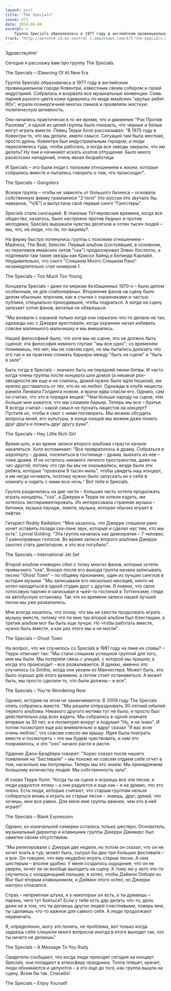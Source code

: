 ```yaml
---
layout: post
title: "The Specials"
issue: 473
date: 2014-06-08
excerpt: >
    Группа Specials образовалась в 1977 году в английском провинциальном городе Ковентри, известным своим собором и своей индустрией. Собралась и взорвала все музыкальные конвенции. Семь парней разного цвета кожи одевались по моде ямайских "крутых ребят 60х", играли поэнергичней многих панков и проявляли жесткую политическую активность.
track: "http://aerost8.s3.eu-central-1.amazonaws.com/473-the-specials.mp3"
---
```


Здравствуйте!

Сегодня я расскажу вам про группу The Specials.

The Specials – (Dawning Of A) New Era

Группа Specials образовалась в 1977 году в английском провинциальном городе Ковентри, известным своим собором и своей индустрией. Собралась и взорвала все музыкальные конвенции. Семь парней разного цвета кожи одевались по моде ямайских "крутых ребят 60х", играли поэнергичней многих панков и проявляли жесткую политическую активность.

Они начались практически в то же время, что и движение "Рок Против Расизма", и одной из целей группы было показать, что черные и белые могут играть вместе. Певец Терри Холл рассказывал: "В 1975 году в Ковентри то, что мы делали, имело смысл. Ситуация там была жесткая, просто дрянь. Ковентри был индустриальным городом, и люди переселялись туда, чтобы работать, а когда все заводы закрыли, что им делать? Ну они и начинают искать козлов отпущения. Было много расистских нападений, очень явная безработица.

И Specials – это были люди с похожим отношением к жизни, которые собрались вместе и пытались говорить о том, что происходит".

The Specials – Gangsters

Вскоре группа – чтобы не зависеть от большого бизнеса – основала собственную фирму грамзаписи "2-tone" (по-русски это звучало бы, наверное, "Ч/Б") и выпустила свой первый сингл "Гангстеры".

Specials стали сенсацией. В тяжелые Тэтчеровские времена, когда все общество, казалось, было настроено против бедных и против молодежи, Specials выражали чувства десятков и сотен тысяч людей – мы, что, не люди, что ли, по-вашему?.

На фирму быстро потянулись группы с похожим отношением – Madness, The Beat, Selecter. Первый альбом (состоявший, в основном, из перепевов ямайских хитов "ска") продюсировал Элвис Костелло, а подпевали там такие звезды как Крисси Хайнд и Белинда Карлайл. Неудивительно, что сингл "Слишком Много Слишком Рано" незамедлительно стал номером 1.

The Specials – Too Much Too Young

Концерты Specials – даже по меркам безбашенных 1970-х – были делом особенным, не для слабонервных. Вторжение фанов на сцену было делом обычным, впрочем, как и стычки с охранниками и частью публики, специально приходившей, чтобы подраться. А когда на сцену залезает сотня фанов, веселья не оберешься.

"Мы воевали с охраной только когда они серьезно что-то делали не так; однажды нас с Джерри арестовали, когда охранник начал избивать совсем маленького мальчишку и мы вмешались.

Нашей философией было, что хотя мы на сцене, это не должно быть сценой; эта философия немного глупая: "мы все одно"; со временем понимаешь, что нет, мы не совсем одно, но мы пытались доказать что это так и на практике сломать барьеры между "быть на сцене" и "быть в зале".

Быть тогда в Specials – значило быть на передней линии битвы. И часто когда члены группы после концерта шли домой (а никакой рок-звездности им еще и не снилось, домой нужно было идти пешком), им крепко доставалось от тех, кто их не любил. Однажды в клубе нацисты ранили Линвала Голдинга ножом, и врачи едва спасли его. Однако, сам он считал, что это в порядке вещей: "Чем больше народу на сцене, тем больше мне кажется, что мы сломали барьер. Теперь мы все – братья. Я всегда считал – какой смысл не пускать нацистов на концерт? Пустите их, чтобы я смог с ними поговорить. Мы можем обсудить вопросы моей, его культуры, в конце концов мы можем даже понять друг друга и пожать друг другу руки".

The Specials – Hey Little Rich Girl

Время шло, и во время записи второго альбома страсти начали накаляться. Холл вспоминает: "Все превратилось в драму. Собраться в аэропорту – драма, поселиться в гостинице – драма, выехать из нее – тоже драма. И не осталось никакого личного пространства, даже на час-другой, потому что где бы мы не оказывались, везде были эти ребята, которые "проехали 9 тысяч миль", чтобы увидеть наш концерт, и им негде ночевать, поэтому нужно было запускать их к себе в комнату и сидеть с ними всю ночь." Вот тебе и Specials.

Группа разделилась на две части – большая часть хотела продолжать играть концерты, "ска", а Джерри и Терри не хотели ездить, им хотелось экспериментировать. Их интересовала странная музыка – битники, музыка лаундж, знаете, музыка, которая обычно играет в лифтах.

Гитарист Roddy Radiation: "Мне казалось, что Джерри слишком рано хочет оставить позади ска-панк звук, который и сделал нас тем, кто мы есть". Lynval Golding: "Эта группа началась как демократия – 7 человек, 7 равноправных голосов. Во время записи второго альбома Джерри захотел стать диктатором, и это все погубило".

The Specials – International Jet Set

Второй альбом очевидно сбил с толку многих фанов, которые хотели привычного "ска". Вскоре после его выхода группа начала записывать песню "Ghost Town" – по общему признанию, один из лучших синглов в истории музыки. "Мы записывали его несколько месяцев, никто не хотел находиться в одной студии друг с другом. Я помню, что свою голосовую партию я записывал в чьей-то гостиной в Тоттенхэме, глядя на автобусную остановку. Так что ко времени записи нашей лучшей песни мы уже развалились.

Мне всегда казалось, что позор, что мы не смогли продолжать играть музыку вместе, потому что по мне так второй альбом был блестящим, а третий альбом мог бы быть еще лучше. Но чтобы работать вместе, нужно быть вместе, а как раз этого мы и не могли".

The Specials – Ghost Town

На вопрос, что же случилось со Specials в 1981 году на пике их славы? – Терри отвечает так: "Мы стали слишком успешной группой для того, кем мы были. Мы потеряли связь с улицей, с которой мы пришли; а когда это происходит – все разваливается. Я думаю, именно это случилось со Smiths, когда они уехали из Манчестера. Может быть, это было хорошо для этого времени, а потом стоит останавиться. А может быть, мы просто сделали то, что были должны – и все".

The Specials – You're Wondering Now

Однако, история на этом не заканчивается. В 2009 году The Specials опять собрались вместе. "Мы решили отпраздновать 30-летний юбилей первого альбома. Никакого другого мотива тут не было, я просто был действительно рад всех видеть. Мы собрались в одной комнате впервые за 30 лет, и я посмотрел вокруг и подумал "Ну, я не знаю". И потом посмотрел еще раз внимательно и вдруг сказал "Я вас всех очень люблю", что совсем снесло им крышу. Идея была поиграть вместе и посмотреть – что мы будем чувствовать, и нам это понравилось, и это "оно" начало расти и расти.

Ударник Джон Брэдбери говорит: "Хорэс сказал после нашего появления на "Бестивале" – мы похоже не совсем отдаем себе отчет в том, насколько мы популярны. Теперь мы это знаем. Мы принадлежим большому количеству людей. Мы собственность зала".

И снова Терри Холл: "Когда ты на сцене и играешь все эти песни, и люди радуются этому – а они радуются и еще как – я не думаю, что это плохо. Есть люди, которые считают, что старым группам нельзя собираться вновь и играть их старые песни – знаешь, друг, думай, что хочешь, мне все равно. Для меня имя группы важнее, чем кто в ней играет".

The Specials – Blank Expression

Однако, из изначальной семерки осталось только шестеро. Основатель, музыкальный директор и клавишник группы Джерри Даммерс был заметен своим отсутствием.

"Мы репетировали с Джерри две недели, но потом он сказал, что он не хочет ехать в тур; может быть, сыграл бы два-три больших фестиваля – и все. Он говорил, что ему неудобно играть старые песни. А нам шестерым – вполне удобно. У меня создалось ощущение, что он не уверен, хочет ли он вообще выходить на сцену. К тому же у него что-то случилось с координацией пальцев; я хотел, чтобы Дэймон Олборн из Blur был вторым клавишником, и Дэймон этого хотел, но Джерри наотрез отказался.

Страх – неприятная штука, и у некоторых он есть, а ты думаешь – парень, чего тут бояться? Если у тебя есть дар делать что-то, дело даже не в том, что ты делаешь других людей счастливыми, поверь мне, ты сделаешь что-то важное для самого себя. А люди продолжают нервничать.

Я, определенно, могу это понять, не проблема, вот только когда задаешь себе слишком много вопросов иногда в итоге выходит так, что ты ничего не делаешь".

The Specials – A Message To You Rudy

Свидетели сообщают, что когда люди приходят сегодня на концерт Specials, они попадают в атмосферу праздника. Толпа пляшет, кричит, люди обнимаются и целуются – а это еще до того, как группа вышла на сцену. Всем бы так. Спасибо!

The Specials – Enjoy Yourself
